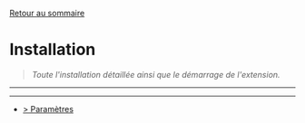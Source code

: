 [Retour au sommaire](/documentation/FR/01%20-%20Sommaire.md)

# Installation
> *Toute l'installation détaillée ainsi que le démarrage de l'extension.*

---


---

- [> Paramètres](/documentation/FR/03%20-%20Paramètres.md)